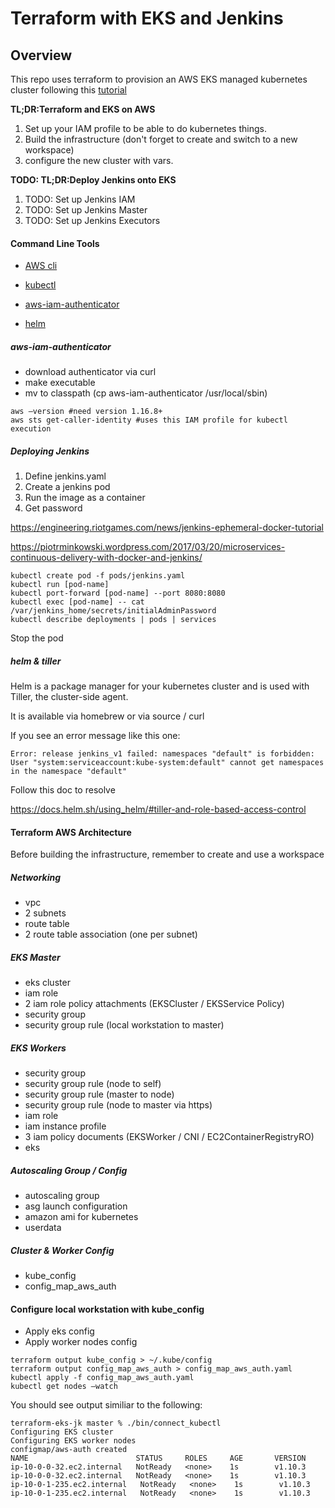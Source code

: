 # Terraform with EKS and Jenkins
## Overview

This repo uses terraform to provision an AWS EKS managed kubernetes cluster following this [tutorial](https://www.terraform.io/docs/providers/aws/guides/eks-getting-started.html)

**TL;DR:Terraform and EKS on AWS**

1. Set up your IAM profile to be able to do kubernetes things.
2. Build the infrastructure (don't forget to create and switch to a new
   workspace)
3. configure the new cluster with vars.

**TODO: TL;DR:Deploy Jenkins onto EKS**

1. TODO: Set up Jenkins IAM
2. TODO: Set up Jenkins Master
3. TODO: Set up Jenkins Executors

#### Command Line Tools

* [AWS cli](https://docs.aws.amazon.com/cli/latest/userguide/cli-chap-getting-started.html)

* [kubectl](https://docs.aws.amazon.com/eks/latest/userguide/create-kubeconfig.html)

* [aws-iam-authenticator](https://docs.aws.amazon.com/eks/latest/userguide/configure-kubectl.html)

* [helm](https://docs.helm.sh/using_helm/#installing-helm)

##### aws-iam-authenticator

* download authenticator via curl
* make executable
* mv to classpath (cp aws-iam-authenticator /usr/local/sbin)

```
aws —version #need version 1.16.8+
aws sts get-caller-identity #uses this IAM profile for kubectl execution
```

##### Deploying Jenkins

1. Define jenkins.yaml
2. Create a jenkins pod
3. Run the image as a container
4. Get password


https://engineering.riotgames.com/news/jenkins-ephemeral-docker-tutorial

https://piotrminkowski.wordpress.com/2017/03/20/microservices-continuous-delivery-with-docker-and-jenkins/


```
kubectl create pod -f pods/jenkins.yaml
kubectl run [pod-name]
kubectl port-forward [pod-name] --port 8080:8080
kubectl exec [pod-name] -- cat /var/jenkins_home/secrets/initialAdminPassword
kubectl describe deployments | pods | services
```


Stop the pod

##### helm & tiller 

Helm is a package manager for your kubernetes cluster and is used with Tiller, the cluster-side agent.

It is available via homebrew or via source / curl


If you see an error message like this one:

`Error: release jenkins_v1 failed: namespaces "default" is forbidden: User "system:serviceaccount:kube-system:default" cannot get namespaces in the namespace "default"`

Follow this doc to resolve

https://docs.helm.sh/using_helm/#tiller-and-role-based-access-control


#### Terraform AWS Architecture

Before building the infrastructure, remember to create and use a workspace

##### Networking
- vpc
- 2 subnets
- route table
- 2 route table association (one per subnet)

##### EKS Master

- eks cluster 
- iam role
- 2 iam role policy attachments (EKSCluster / EKSService Policy)
- security group
- security group rule (local workstation to master)


##### EKS Workers

- security group
- security group rule (node to self)
- security group rule (master to node)
- security group rule (node to master via https)
- iam role
- iam instance profile
- 3 iam policy documents (EKSWorker / CNI / EC2ContainerRegistryRO)
- eks 

##### Autoscaling Group / Config

- autoscaling group
- asg launch configuration
- amazon ami for kubernetes
- userdata

##### Cluster & Worker Config

- kube_config
- config_map_aws_auth

#### Configure local workstation with kube_config

* Apply eks config
* Apply worker nodes config

```
terraform output kube_config > ~/.kube/config
terraform output config_map_aws_auth > config_map_aws_auth.yaml
kubectl apply -f config_map_aws_auth.yaml
kubectl get nodes —watch
```

You should see output similiar to the following:

```
terraform-eks-jk master % ./bin/connect_kubectl
Configuring EKS cluster
Configuring EKS worker nodes
configmap/aws-auth created
NAME                        STATUS     ROLES     AGE       VERSION
ip-10-0-0-32.ec2.internal   NotReady   <none>    1s        v1.10.3
ip-10-0-0-32.ec2.internal   NotReady   <none>    1s        v1.10.3
ip-10-0-1-235.ec2.internal   NotReady   <none>    1s        v1.10.3
ip-10-0-1-235.ec2.internal   NotReady   <none>    1s        v1.10.3
```

